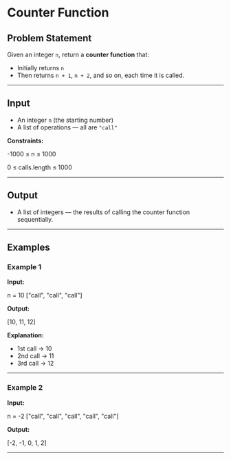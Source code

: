 # Counter Function

## Problem Statement
Given an integer `n`, return a **counter function** that:
- Initially returns `n`
- Then returns `n + 1`, `n + 2`, and so on, each time it is called.

---

## Input
- An integer `n` (the starting number)
- A list of operations — all are `"call"`

**Constraints:**

-1000 ≤ n ≤ 1000

0 ≤ calls.length ≤ 1000


---

## Output
- A list of integers — the results of calling the counter function sequentially.

---

## Examples

### Example 1
**Input:**

n = 10
["call", "call", "call"]

**Output:**

[10, 11, 12]

**Explanation:**
- 1st call → 10  
- 2nd call → 11  
- 3rd call → 12  

---

### Example 2
**Input:**

n = -2
["call", "call", "call", "call", "call"]

**Output:**

[-2, -1, 0, 1, 2]


---

